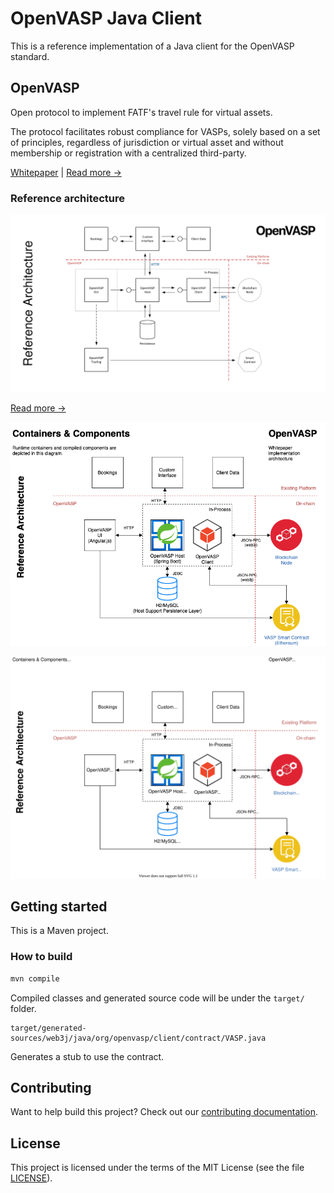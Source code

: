 # OpenVASP Java Client

This is a reference implementation of a Java client for the OpenVASP standard.

## OpenVASP

Open protocol to implement FATF's travel rule for virtual assets.

The protocol facilitates robust compliance for VASPs, solely based on a set of principles, regardless of jurisdiction or virtual asset and without membership or registration with a centralized third-party.

[Whitepaper](doc/OpenVasp_Whitepaper.pdf) | [Read more →](https://www.openvasp.org/)

### Reference architecture

![Reference architecture](doc/reference-architecture.jpg)

[Read more →](doc/reference-architecture.pdf)

![Reference architecture](doc/OpenVASP-whitepaper.png)

![Reference architecture](doc/OpenVASP-whitepaper.svg)

## Getting started

This is a Maven project.

### How to build

```sh
mvn compile
```

Compiled classes and generated source code will be under the `target/` folder.

```text
target/generated-sources/web3j/java/org/openvasp/client/contract/VASP.java
```

Generates a stub to use the contract.

## Contributing

Want to help build this project? Check out our [contributing documentation](CONTRIBUTING.md).

## License

This project is licensed under the terms of the MIT License (see the file [LICENSE](LICENSE)).

